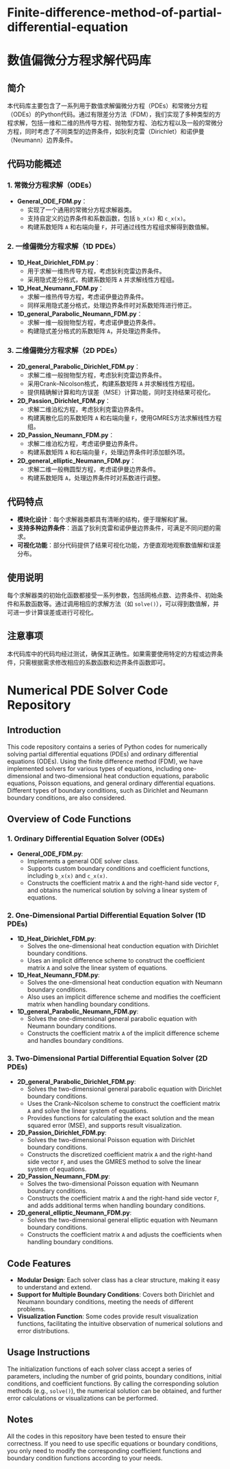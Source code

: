 # Finite-difference-method-of-partial-differential-equation
# 数值偏微分方程求解代码库

## 简介
本代码库主要包含了一系列用于数值求解偏微分方程（PDEs）和常微分方程（ODEs）的Python代码。通过有限差分方法（FDM），我们实现了多种类型的方程求解，包括一维和二维的热传导方程、抛物型方程、泊松方程以及一般的常微分方程，同时考虑了不同类型的边界条件，如狄利克雷（Dirichlet）和诺伊曼（Neumann）边界条件。

## 代码功能概述

### 1. 常微分方程求解（ODEs）
- **General_ODE_FDM.py**：
    - 实现了一个通用的常微分方程求解器类。
    - 支持自定义的边界条件和系数函数，包括 `b_x(x)` 和 `c_x(x)`。
    - 构建系数矩阵 `A` 和右端向量 `F`，并可通过线性方程组求解得到数值解。

### 2. 一维偏微分方程求解（1D PDEs）
- **1D_Heat_Dirichlet_FDM.py**：
    - 用于求解一维热传导方程，考虑狄利克雷边界条件。
    - 采用隐式差分格式，构建系数矩阵 `A` 并求解线性方程组。
- **1D_Heat_Neumann_FDM.py**：
    - 求解一维热传导方程，考虑诺伊曼边界条件。
    - 同样采用隐式差分格式，处理边界条件时对系数矩阵进行修正。
- **1D_general_Parabolic_Neumann_FDM.py**：
    - 求解一维一般抛物型方程，考虑诺伊曼边界条件。
    - 构建隐式差分格式的系数矩阵 `A`，并处理边界条件。

### 3. 二维偏微分方程求解（2D PDEs）
- **2D_general_Parabolic_Dirichlet_FDM.py**：
    - 求解二维一般抛物型方程，考虑狄利克雷边界条件。
    - 采用Crank–Nicolson格式，构建系数矩阵 `A` 并求解线性方程组。
    - 提供精确解计算和均方误差（MSE）计算功能，同时支持结果可视化。
- **2D_Passion_Dirichlet_FDM.py**：
    - 求解二维泊松方程，考虑狄利克雷边界条件。
    - 构建离散化后的系数矩阵 `A` 和右端向量 `F`，使用GMRES方法求解线性方程组。
- **2D_Passion_Neumann_FDM.py**：
    - 求解二维泊松方程，考虑诺伊曼边界条件。
    - 构建系数矩阵 `A` 和右端向量 `F`，处理边界条件时添加额外项。
- **2D_general_elliptic_Neumann_FDM.py**：
    - 求解二维一般椭圆型方程，考虑诺伊曼边界条件。
    - 构建系数矩阵 `A`，处理边界条件时对系数进行调整。

## 代码特点
- **模块化设计**：每个求解器类都具有清晰的结构，便于理解和扩展。
- **支持多种边界条件**：涵盖了狄利克雷和诺伊曼边界条件，可满足不同问题的需求。
- **可视化功能**：部分代码提供了结果可视化功能，方便直观地观察数值解和误差分布。

## 使用说明
每个求解器类的初始化函数都接受一系列参数，包括网格点数、边界条件、初始条件和系数函数等。通过调用相应的求解方法（如 `solve()`），可以得到数值解，并可进一步计算误差或进行可视化。

## 注意事项
本代码库中的代码均经过测试，确保其正确性。如果需要使用特定的方程或边界条件，只需根据需求修改相应的系数函数和边界条件函数即可。
# Numerical PDE Solver Code Repository

## Introduction
This code repository contains a series of Python codes for numerically solving partial differential equations (PDEs) and ordinary differential equations (ODEs). Using the finite difference method (FDM), we have implemented solvers for various types of equations, including one-dimensional and two-dimensional heat conduction equations, parabolic equations, Poisson equations, and general ordinary differential equations. Different types of boundary conditions, such as Dirichlet and Neumann boundary conditions, are also considered.

## Overview of Code Functions

### 1. Ordinary Differential Equation Solver (ODEs)
- **General_ODE_FDM.py**:
    - Implements a general ODE solver class.
    - Supports custom boundary conditions and coefficient functions, including `b_x(x)` and `c_x(x)`.
    - Constructs the coefficient matrix `A` and the right-hand side vector `F`, and obtains the numerical solution by solving a linear system of equations.

### 2. One-Dimensional Partial Differential Equation Solver (1D PDEs)
- **1D_Heat_Dirichlet_FDM.py**:
    - Solves the one-dimensional heat conduction equation with Dirichlet boundary conditions.
    - Uses an implicit difference scheme to construct the coefficient matrix `A` and solve the linear system of equations.
- **1D_Heat_Neumann_FDM.py**:
    - Solves the one-dimensional heat conduction equation with Neumann boundary conditions.
    - Also uses an implicit difference scheme and modifies the coefficient matrix when handling boundary conditions.
- **1D_general_Parabolic_Neumann_FDM.py**:
    - Solves the one-dimensional general parabolic equation with Neumann boundary conditions.
    - Constructs the coefficient matrix `A` of the implicit difference scheme and handles boundary conditions.

### 3. Two-Dimensional Partial Differential Equation Solver (2D PDEs)
- **2D_general_Parabolic_Dirichlet_FDM.py**:
    - Solves the two-dimensional general parabolic equation with Dirichlet boundary conditions.
    - Uses the Crank–Nicolson scheme to construct the coefficient matrix `A` and solve the linear system of equations.
    - Provides functions for calculating the exact solution and the mean squared error (MSE), and supports result visualization.
- **2D_Passion_Dirichlet_FDM.py**:
    - Solves the two-dimensional Poisson equation with Dirichlet boundary conditions.
    - Constructs the discretized coefficient matrix `A` and the right-hand side vector `F`, and uses the GMRES method to solve the linear system of equations.
- **2D_Passion_Neumann_FDM.py**:
    - Solves the two-dimensional Poisson equation with Neumann boundary conditions.
    - Constructs the coefficient matrix `A` and the right-hand side vector `F`, and adds additional terms when handling boundary conditions.
- **2D_general_elliptic_Neumann_FDM.py**:
    - Solves the two-dimensional general elliptic equation with Neumann boundary conditions.
    - Constructs the coefficient matrix `A` and adjusts the coefficients when handling boundary conditions.

## Code Features
- **Modular Design**: Each solver class has a clear structure, making it easy to understand and extend.
- **Support for Multiple Boundary Conditions**: Covers both Dirichlet and Neumann boundary conditions, meeting the needs of different problems.
- **Visualization Function**: Some codes provide result visualization functions, facilitating the intuitive observation of numerical solutions and error distributions.

## Usage Instructions
The initialization functions of each solver class accept a series of parameters, including the number of grid points, boundary conditions, initial conditions, and coefficient functions. By calling the corresponding solution methods (e.g., `solve()`), the numerical solution can be obtained, and further error calculations or visualizations can be performed.

## Notes
All the codes in this repository have been tested to ensure their correctness. If you need to use specific equations or boundary conditions, you only need to modify the corresponding coefficient functions and boundary condition functions according to your needs.
